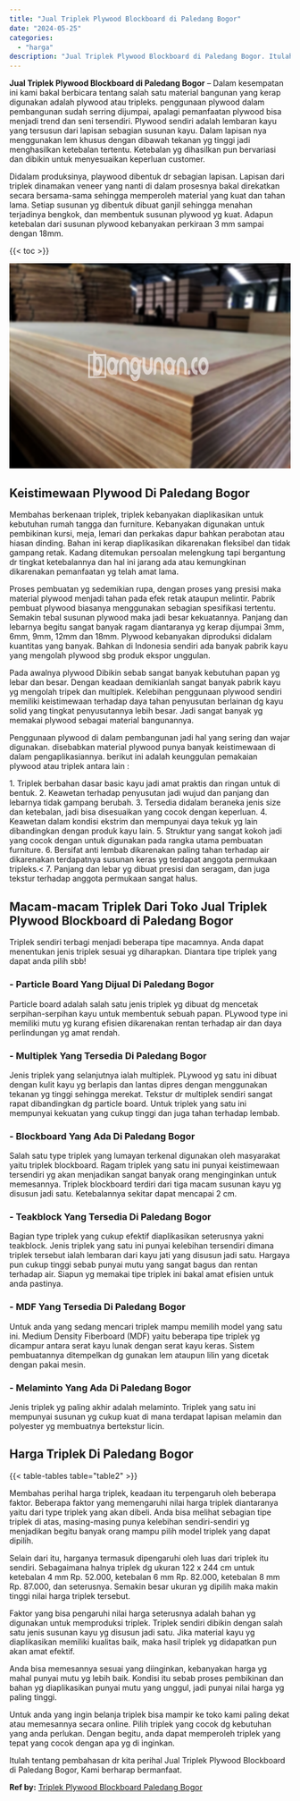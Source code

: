 ```yaml
---
title: "Jual Triplek Plywood Blockboard di Paledang Bogor"
date: "2024-05-25"
categories: 
  - "harga"
description: "Jual Triplek Plywood Blockboard di Paledang Bogor. Itulah tentang pembahasan dr kita perihal Jual Triplek Plywood Blockboard di Paledang Bogor, Kami berharap..."
---
```


**Jual Triplek Plywood Blockboard di Paledang Bogor** – Dalam kesempatan ini kami bakal berbicara tentang salah satu material bangunan yang kerap digunakan adalah plywood atau tripleks. penggunaan plywood dalam pembangunan sudah serring dijumpai, apalagi pemanfaatan plywood bisa menjadi trend dan seni tersendiri. Plywood sendiri adalah lembaran kayu yang tersusun dari lapisan sebagian susunan kayu. Dalam lapisan nya menggunakan lem khusus dengan dibawah tekanan yg tinggi jadi menghasilkan ketebalan tertentu. Ketebalan yg dihasilkan pun bervariasi dan dibikin untuk menyesuaikan keperluan customer.

Didalam produksinya, playwood dibentuk dr sebagian lapisan. Lapisan dari triplek dinamakan veneer yang nanti di dalam prosesnya bakal direkatkan secara bersama-sama sehingga memperoleh material yang kuat dan tahan lama. Setiap susunan yg dibentuk dibuat ganjil sehingga menahan terjadinya bengkok, dan membentuk susunan plywood yg kuat. Adapun ketebalan dari susunan plywood kebanyakan perkiraan 3 mm sampai dengan 18mm.

{{< toc >}}

![Jual Triplek Plywood Blockboard di Paledang Bogor](/images/jual-triplek-murah-46.png)

## Keistimewaan Plywood Di Paledang Bogor

Membahas berkenaan triplek, triplek kebanyakan diaplikasikan untuk kebutuhan rumah tangga dan furniture. Kebanyakan digunakan untuk pembikinan kursi, meja, lemari dan perkakas dapur bahkan perabotan atau hiasan dinding. Bahan ini kerap diaplikasikan dikarenakan fleksibel dan tidak gampang retak. Kadang ditemukan persoalan melengkung tapi bergantung dr tingkat ketebalannya dan hal ini jarang ada atau kemungkinan dikarenakan pemanfaatan yg telah amat lama.

Proses pembuatan yg sedemikian rupa, dengan proses yang presisi maka material plywood menjadi tahan pada efek retak ataupun melintir. Pabrik pembuat plywood biasanya menggunakan sebagian spesifikasi tertentu. Semakin tebal susunan plywood maka jadi besar kekuatannya. Panjang dan lebarnya begitu sangat banyak ragam diantaranya yg kerap dijumpai 3mm, 6mm, 9mm, 12mm dan 18mm. Plywood kebanyakan diproduksi didalam kuantitas yang banyak. Bahkan di Indonesia sendiri ada banyak pabrik kayu yang mengolah plywood sbg produk ekspor unggulan.

Pada awalnya plywood Dibikin sebab sangat banyak kebutuhan papan yg lebar dan besar. Dengan keadaan demikianlah sangat banyak pabrik kayu yg mengolah tripek dan multiplek. Kelebihan penggunaan plywood sendiri memiliki keistimewaan terhadap daya tahan penyusutan berlainan dg kayu solid yang tingkat penyusutannya lebih besar. Jadi sangat banyak yg memakai plywood sebagai material bangunannya.

Penggunaan plywood di dalam pembangunan jadi hal yang sering dan wajar digunakan. disebabkan material plywood punya banyak keistimewaan di dalam pengaplikasiannya. berikut ini adalah keunggulan pemakaian plywood atau triplek antara lain :

1\. Triplek berbahan dasar basic kayu jadi amat praktis dan ringan untuk di bentuk. 2. Keawetan terhadap penyusutan jadi wujud dan panjang dan lebarnya tidak gampang berubah. 3. Tersedia didalam beraneka jenis size dan ketebalan, jadi bisa disesuaikan yang cocok dengan keperluan. 4. Keawetan dalam kondisi ekstrim dan mempunyai daya tekuk yg lain dibandingkan dengan produk kayu lain. 5. Struktur yang sangat kokoh jadi yang cocok dengan untuk digunakan pada rangka utama pembuatan furniture. 6. Bersifat anti lembab dikarenakan paling tahan terhadap air dikarenakan terdapatnya susunan keras yg terdapat anggota permukaan tripleks.< 7. Panjang dan lebar yg dibuat presisi dan seragam, dan juga tekstur terhadap anggota permukaan sangat halus.

## Macam-macam Triplek Dari Toko Jual Triplek Plywood Blockboard di Paledang Bogor

Triplek sendiri terbagi menjadi beberapa tipe macamnya. Anda dapat menentukan jenis triplek sesuai yg diharapkan. Diantara tipe triplek yang dapat anda pilih sbb!

### \- Particle Board Yang Dijual Di Paledang Bogor

Particle board adalah salah satu jenis triplek yg dibuat dg mencetak serpihan-serpihan kayu untuk membentuk sebuah papan. PLywood type ini memiliki mutu yg kurang efisien dikarenakan rentan terhadap air dan daya perlindungan yg amat rendah.

### \- Multiplek Yang Tersedia Di Paledang Bogor

Jenis triplek yang selanjutnya ialah multiplek. PLywood yg satu ini dibuat dengan kulit kayu yg berlapis dan lantas dipres dengan menggunakan tekanan yg tinggi sehingga merekat. Tekstur dr multiplek sendiri sangat rapat dibandingkan dg particle board. Untuk triplek yang satu ini mempunyai kekuatan yang cukup tinggi dan juga tahan terhadap lembab.

### \- Blockboard Yang Ada Di Paledang Bogor

Salah satu type triplek yang lumayan terkenal digunakan oleh masyarakat yaitu triplek blockboard. Ragam triplek yang satu ini punyai keistimewaan tersendiri yg akan menjadikan sangat banyak orang menginginkan untuk memesannya. Triplek blockboard terdiri dari tiga macam susunan kayu yg disusun jadi satu. Ketebalannya sekitar dapat mencapai 2 cm.

### \- Teakblock Yang Tersedia Di Paledang Bogor

Bagian type triplek yang cukup efektif diaplikasikan seterusnya yakni teakblock. Jenis triplek yang satu ini punyai kelebihan tersendiri dimana triplek tersebut ialah lembaran dari kayu jati yang disusun jadi satu. Hargaya pun cukup tinggi sebab punyai mutu yang sangat bagus dan rentan terhadap air. Siapun yg memakai tipe triplek ini bakal amat efisien untuk anda pastinya.

### \- MDF Yang Tersedia Di Paledang Bogor

Untuk anda yang sedang mencari triplek mampu memilih model yang satu ini. Medium Density Fiberboard (MDF) yaitu beberapa tipe triplek yg dicampur antara serat kayu lunak dengan serat kayu keras. Sistem pembuatannya ditempelkan dg gunakan lem ataupun lilin yang dicetak dengan pakai mesin.

### \- Melaminto Yang Ada Di Paledang Bogor

Jenis triplek yg paling akhir adalah melaminto. Triplek yang satu ini mempunyai susunan yg cukup kuat di mana terdapat lapisan melamin dan polyester yg membuatnya bertekstur licin.

## Harga Triplek Di Paledang Bogor

{{< table-tables table="table2" >}}

Membahas perihal harga triplek, keadaan itu terpengaruh oleh beberapa faktor. Beberapa faktor yang memengaruhi nilai harga triplek diantaranya yaitu dari type triplek yang akan dibeli. Anda bisa melihat sebagian tipe triplek di atas, masing-masing punya kelebihan sendiri-sendiri yg menjadikan begitu banyak orang mampu pilih model triplek yang dapat dipilih.

Selain dari itu, harganya termasuk dipengaruhi oleh luas dari triplek itu sendiri. Sebagaimana halnya triplek dg ukuran 122 x 244 cm untuk ketebalan 4 mm Rp. 52.000, ketebalan 6 mm Rp. 82.000, ketebalan 8 mm Rp. 87.000, dan seterusnya. Semakin besar ukuran yg dipilih maka makin tinggi nilai harga triplek tersebut.

Faktor yang bisa pengaruhi nilai harga seterusnya adalah bahan yg digunakan untuk memproduksi triplek. Triplek sendiri dibikin dengan salah satu jenis susunan kayu yg disusun jadi satu. Jika material kayu yg diaplikasikan memiliki kualitas baik, maka hasil triplek yg didapatkan pun akan amat efektif.

Anda bisa memesannya sesuai yang diinginkan, kebanyakan harga yg mahal punyai mutu yg lebih baik. Kondisi itu sebab proses pembikinan dan bahan yg diaplikasikan punyai mutu yang unggul, jadi punyai nilai harga yg paling tinggi.

Untuk anda yang ingin belanja triplek bisa mampir ke toko kami paling dekat atau memesannya secara online. Pilih triplek yang cocok dg kebutuhan yang anda perlukan. Dengan begitu, anda dapat memperoleh triplek yang tepat yang cocok dengan apa yg di inginkan.

Itulah tentang pembahasan dr kita perihal Jual Triplek Plywood Blockboard di Paledang Bogor, Kami berharap bermanfaat.

**Ref by:** [Triplek Plywood Blockboard Paledang Bogor](https://id.wikipedia.org/wiki/Triplek)
